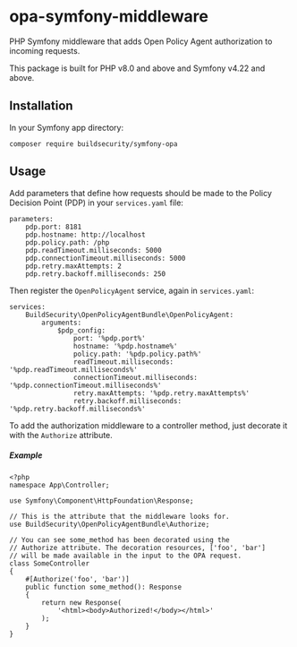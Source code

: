 # opa-symfony-middleware
PHP Symfony middleware that adds Open Policy Agent authorization to incoming requests.

This package is built for PHP v8.0 and above and Symfony v4.22 and above.

## Installation

In your Symfony app directory:

```
composer require buildsecurity/symfony-opa
```

## Usage

Add parameters that define how requests should be made to the Policy Decision Point (PDP) in your `services.yaml` file:

```
parameters:
    pdp.port: 8181
    pdp.hostname: http://localhost
    pdp.policy.path: /php
    pdp.readTimeout.milliseconds: 5000
    pdp.connectionTimeout.milliseconds: 5000
    pdp.retry.maxAttempts: 2
    pdp.retry.backoff.milliseconds: 250
```

Then register the `OpenPolicyAgent` service, again in `services.yaml`:

```
services:
    BuildSecurity\OpenPolicyAgentBundle\OpenPolicyAgent:
        arguments:
            $pdp_config:
                port: '%pdp.port%'
                hostname: '%pdp.hostname%'
                policy.path: '%pdp.policy.path%'
                readTimeout.milliseconds: '%pdp.readTimeout.milliseconds%'
                connectionTimeout.milliseconds: '%pdp.connectionTimeout.milliseconds%'
                retry.maxAttempts: '%pdp.retry.maxAttempts%'
                retry.backoff.milliseconds: '%pdp.retry.backoff.milliseconds%'
```

To add the authorization middleware to a controller method, just decorate it with the `Authorize` attribute.

##### Example
```
<?php
namespace App\Controller;

use Symfony\Component\HttpFoundation\Response;

// This is the attribute that the middleware looks for.
use BuildSecurity\OpenPolicyAgentBundle\Authorize;

// You can see some_method has been decorated using the
// Authorize attribute. The decoration resources, ['foo', 'bar']
// will be made available in the input to the OPA request.
class SomeController
{
    #[Authorize('foo', 'bar')]
    public function some_method(): Response
    {
        return new Response(
            '<html><body>Authorized!</body></html>'
        );
    }
}
```
